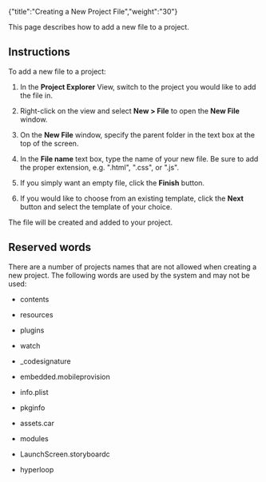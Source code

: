 {"title":"Creating a New Project File","weight":"30"} 

This page describes how to add a new file to a project.

## Instructions

To add a new file to a project:

1.  In the **Project Explorer** View, switch to the project you would like to add the file in.
    
2.  Right-click on the view and select **New > File** to open the **New File** window.
    
3.  On the **New File** window, specify the parent folder in the text box at the top of the screen.
    
4.  In the **File name** text box, type the name of your new file. Be sure to add the proper extension, e.g. ".html", ".css", or ".js".
    
5.  If you simply want an empty file, click the **Finish** button.
    
6.  If you would like to choose from an existing template, click the **Next** button and select the template of your choice.
    

The file will be created and added to your project.

## Reserved words

There are a number of projects names that are not allowed when creating a new project. The following words are used by the system and may not be used:

*   contents
    
*   resources
    
*   plugins
    
*   watch
    
*   \_codesignature
    
*   embedded.mobileprovision
    
*   info.plist
    
*   pkginfo
    
*   assets.car
    
*   modules
    
*   LaunchScreen.storyboardc
    
*   hyperloop